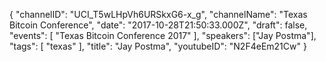 {
    "channelID": "UCI_T5wLHpVh6URSkxG6-x_g",
    "channelName": "Texas Bitcoin Conference",
    "date": "2017-10-28T21:50:33.000Z",
    "draft": false,
    "events": [
        "Texas Bitcoin Conference 2017"
    ],
    "speakers": ["Jay Postma"],
    "tags": [
        "texas"
    ],
    "title": "Jay Postma",
    "youtubeID": "N2F4eEm21Cw"
}
